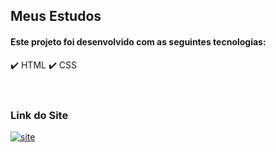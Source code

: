 <h2>Meus Estudos</h2>


<h4>Este projeto foi desenvolvido com as seguintes tecnologias:</h4>

✔️ HTML
✔️ CSS
<br></br>
#
<h3>Link do Site</h3>

[![site](https://img.shields.io/website?label=Site_Cordel_Moderno&style=for-the-badge&url=https://https://diegosantos-engtads.github.io/01-estudos-html-css/03-site-cordel/index.html)](https://diegosantos-engtads.github.io/01-estudos-html-css/03-site-cordel/index.html)
